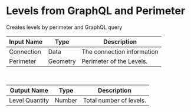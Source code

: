 
            
# Levels from GraphQL and Perimeter

Creates levels by perimeter and GraphQL query

|Input Name|Type|Description|
|---|---|---|
|Connection|Data|The connection information|
|Perimeter|Geometry|Perimeter of the Levels.|


<br>

|Output Name|Type|Description|
|---|---|---|
|Level Quantity|Number|Total number of levels.|

